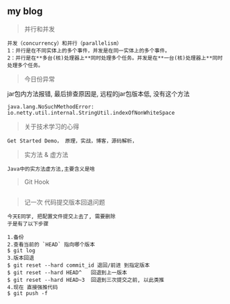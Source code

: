## my blog   
> 并行和并发
```text
并发（concurrency）和并行（parallelism）
1：并行是在不同实体上的多个事件，并发是在同一实体上的多个事件。
2：并行是在**多台(核)处理器上**同时处理多个任务。并发是在**一台(核)处理器上**同时处理多个任务。
```

> 今日份异常

jar包内方法报错, 最后排查原因是, 远程的jar包版本低, 没有这个方法
```text
java.lang.NoSuchMethodError: io.netty.util.internal.StringUtil.indexOfNonWhiteSpace
```

> 关于技术学习的心得

```text
Get Started Demo， 原理，实战，博客，源码解析，
```

> 实方法 & 虚方法

```text
Java中的实方法虚方法,主要含义是啥
```

> Git Hook

```text

```

> 记一次 代码提交版本回退问题

```text
今天E同学, 把配置文件提交上去了, 需要删除
于是有了以下步骤

1.备份
2.查看当前的 `HEAD` 指向哪个版本
$ git log
3.版本回退
$ git reset --hard commit_id 退回/前进 到指定版本
$ git reset --hard HEAD^   回退到上一版本
$ git reset --hard HEAD~3  回退到三次提交之前, 以此类推
4.现在 直接强推代码
$ git push -f
```